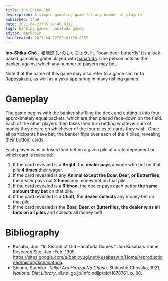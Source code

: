 ```yaml
---
title: Ino-Shika-Chō
description: A simple gambling game for any number of players.
published: true
date: 2021-04-22T05:24:40.631Z
tags: banking games, hanafuda games
editor: markdown
dateCreated: 2021-04-22T05:01:39.015Z
---
```


**Ino-Shika-Chō** - 猪鹿蝶 [いのしかちょう, lit. "boar-deer-butterfly"] is a luck-based gambling game played with [hanafuda](/en/hanafuda). One person acts as the banker, against which any number of players may bet.

Note that the name of this game may also refer to a game similar to [Roppyakken](/en/hanafuda/games/roppyakken), as well as a yaku appearing in many fishing games.
# Gameplay
The game begins with the banker shuffling the deck and cutting it into four approximately equal packets, which are then placed face-down on the field. Each of the other players then takes their turn betting whatever sum of money they desire on whichever of the four piles of cards they wish. Once all participants have bet, the banker flips over each of the 4 piles, revealing their bottom cards.

Each player wins or loses their bet on a given pile at a rate dependent on which card is revealed:
1. If the card revealed is a **Bright**, the **dealer pays** anyone who bet on that pile **4 times** their wager.
2. If the card revealed is any **Animal except the Boar, Deer, or Butterflies**, the dealer pays out **2 times** any money bet on that pile.
3. If the card revealed is a **Ribbon**, the dealer pays each bettor **the same amount they bet** on that pile.
4. If the card revealed is a **Chaff,** the **dealer collects** any money bet on that pile.
5. If the card revealed is the **Boar, Deer, or Butterflies, the dealer wins all bets on all piles** and collects all money bet!

# Bibliography
- Kusaba, Jun. “In Search of Old Hanafuda Games.” Jun Kusaba's Game Research Site, Jan.-Feb. 1995, https://sites.google.com/a/banjoyugi.net/kusabazyun/Home/reproductioned/history/kohanafuda.
- Shiono, Suehiko. *Teikei Aru Hanzai No Chōsa.* Shihōshō Chōsaka, 1921, *National Diet Library*, dl.ndl.go.jp/info:ndljp/pid/1878761. p. 88.
